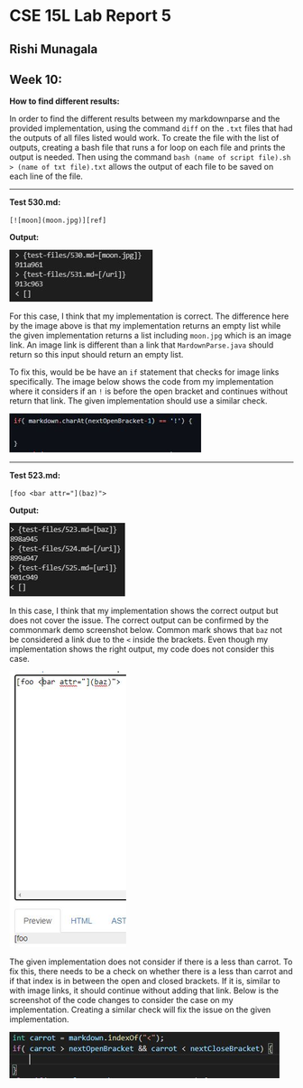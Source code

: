 # **CSE 15L Lab Report 5**

## Rishi Munagala

## Week 10:

**How to find different results:** 
  
In order to find the different results between my markdownparse and the provided implementation, using the command `diff` on the `.txt` files that had the outputs of all files listed would work. To create the file with the list of outputs, creating a bash file that runs a for loop on each file and prints the output is needed. Then using the command `bash (name of script file).sh > (name of txt file).txt` allows the output of each file to be saved on each line of the file.

***

**Test 530.md:**
  
  `[![moon](moon.jpg)][ref]`
  
  **Output:**
 
  ![Image](530diff.JPG)
  
  For this case, I think that my implementation is correct. The difference here by the image above is that my implementation returns an empty list while the given implementation returns a list including `moon.jpg` which is an image link. An image link is different than a link that `MardownParse.java` should return so this input should return an empty list.
  
  To fix this, would be be have an `if` statement that checks for image links specifically. The image below shows the code from my implementation where it considers if an `!` is before the open bracket and continues without return that link. The given implementation should use a similar check.
  
  ![Image](fix2.JPG)
 
***
 
 **Test 523.md:**
  
  `[foo <bar attr="](baz)">`
  
  **Output:**
 
  ![Image](519diff.JPG)
  
  In this case, I think that my implementation shows the correct output but does not cover the issue. The correct output can be confirmed by the commonmark demo screenshot below. Common mark shows that `baz` not be considered a link due to the `<` inside the brackets. Even though my implementation shows the right output, my code does not consider this case.
  
  ![Image](correctput.JPG)
  
  The given implementation does not consider if there is a less than carrot. To fix this, there needs to be a check on whether there is a less than carrot and if that index is in between the open and closed brackets. If it is, similar to with image links, it should continue without adding that link. Below is the screenshot of the code changes to consider the case on my implementation. Creating a similar check will fix the issue on the given implementation.
   
   ![Image](fix3.JPG)

